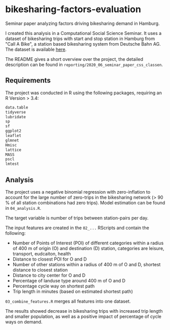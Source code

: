 # bikesharing-factors-evaluation
Seminar paper analyzing factors driving bikesharing demand in Hamburg. 

I created this analysis in a Computational Social Science Seminar. It uses a dataset of bikesharing trips with  start and stop station
in Hamburg from "Call A Bike", a station based bikesharing system from Deutsche Bahn AG. The dataset is
available [here](https://data.deutschebahn.com/dataset/data-call-a-bike "Deutsche Bahn Open Data").

The README gives a short overview over the project, the detailed description can be found in `reporting/2020_06_seminar_paper_css_classen`.


## Requirements
The project was conducted in R using the following packages, requiring an R Version > 3.4: 

```R
data.table
tidyverse
lubridate
sp
sf
ggplot2
leaflet
glmnet
Hmisc
lattice
MASS
pscl
lmtest
```

## Analysis
The project uses a negative binomial regression with zero-inflation to account for the large number of zero-trips in the bikesharing
network (> 90 % of all station combinations had zero trips). Model estimation can be found in `04_analysis.R`.

The target variable is number of trips between station-pairs per day.

The input features are created in the `02_...` RScripts and contain the following:
- Number of Points of Interest (POI) of different categories within a radius of 400 m of origin (O) and destination (D) station, categories are leisure, transport, eudcaiton, health
- Distance to closest POI for O and D
- Number of other stations within a radius of 400 m of O and D, shortest distance to closest station
- Distance to city center for O and D
- Percentage of landuse type around 400 m of O and D
- Percentage cycle way on shortest path
- Trip length in minutes (based on estimated shortest path)

`03_combine_features.R` merges all features into one dataset.

The results showed decrease in bikesharing trips with increased trip length and smaller population, as well as a positive impact of percentage of cycle ways on demand.

